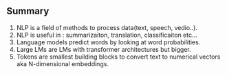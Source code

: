 ## Summary

1. NLP is a field of methods to process data(text, speech, vedio..).
2. NLP is useful in : summarizaiton, translation, classificaiton etc...
3. Language models predict words by looking at word probabilities.
4. Large LMs are LMs with transformer architectures but bigger.
5. Tokens are smallest building blocks to convert text to numerical vectors aka N-dimensional embeddings.